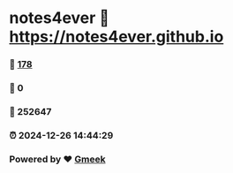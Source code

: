 # notes4ever :link: https://notes4ever.github.io 
### :page_facing_up: [178](https://notes4ever.github.io/tag.html) 
### :speech_balloon: 0 
### :hibiscus: 252647 
### :alarm_clock: 2024-12-26 14:44:29 
### Powered by :heart: [Gmeek](https://github.com/Meekdai/Gmeek)
